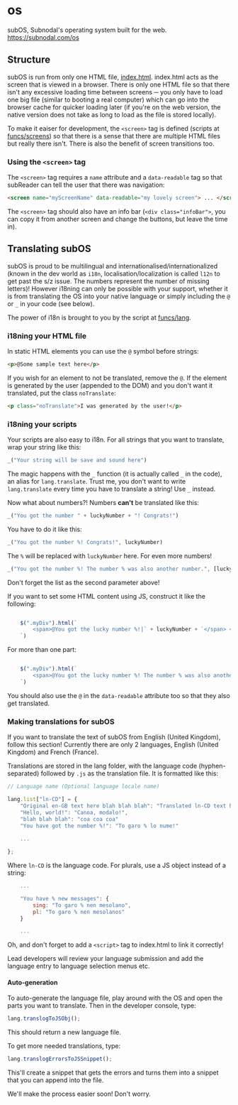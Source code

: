 # os
subOS, Subnodal's operating system built for the web. https://subnodal.com/os

## Structure
subOS is run from only one HTML file, [index.html](https://github.com/Subnodal/os/blob/master/index.html). index.html acts as the screen
that is viewed in a browser. There is only one HTML file so that there isn't
any excessive loading time between screens ─ you only have to load one big file
(similar to booting a real computer) which can go into the browser cache for
quicker loading later (if you're on the web version, the native version
does not take as long to load as the file is stored locally).

To make it eaiser for development, the `<screen>` tag is defined (scripts at [funcs/screens](https://github.com/Subnodal/os/tree/master/funcs/screens)) so that there is a sense that there are multiple HTML files but
really there isn't. There is also the benefit of screen transitions too.

### Using the `<screen>` tag
The `<screen>` tag requires a `name` attribute and a `data-readable` tag so
that subReader can tell the user that there was navigation:

```html
<screen name="myScreenName" data-readable="my lovely screen"> ... </screen>
```

The `<screen>` tag should also have an info bar (`<div class="infoBar">`, you
can copy it from another screen and change the buttons, but leave the time in).

## Translating subOS
subOS is proud to be multilingual and internationalised/internationalized
(known in the dev world as `i18n`, localisation/localization is called `l12n`
to get past the s/z issue. The numbers represent the number of missing
letters)! However i18ning can only be possible with your support, whether it is
from translating the OS into your native language or simply including the `@`
or `_` in your code (see below).

The power of i18n is brought to you by the script at [funcs/lang](https://github.com/Subnodal/os/tree/master/funcs/lang).

### i18ning your HTML file
In static HTML elements you can use the `@` symbol before strings:

```html
<p>@Some sample text here</p>
```

If you wish for an element to not be translated, remove the `@`. If the element
is generated by the user (appended to the DOM) and you don't want it
translated, put the class `noTranslate`:

```html
<p class="noTranslate">I was generated by the user!</p>
```

### i18ning your scripts
Your scripts are also easy to i18n. For all strings that you want to translate,
wrap your string like this:

```js
_("Your string will be save and sound here")
```

The magic happens with the `_` function (it is actually called `_` in the
code), an alias for `lang.translate`. Trust me, you don't want to write
`lang.translate` every time you have to translate a string! Use `_` instead.

Now what about numbers?! Numbers **can't** be translated like this:

```js
_("You got the number " + luckyNumber + "! Congrats!")
```

You have to do it like this:

```js
_("You got the number %! Congrats!", luckyNumber)
```

The `%` will be replaced with `luckyNumber` here. For even more numbers!

```js
_("You got the number %! The number % was also another number.", [luckyNumber, otherNumber])
```

Don't forget the list as the second parameter above!

If you want to set some HTML content using JS, construct it like the following:

```js

    $(".myDiv").html(`
        <span>@You got the lucky number %!|` + luckyNumber + `</span> <a>Something else</a>
    `)

```

For more than one part:

```js

    $(".myDiv").html(`
        <span>@You got the lucky number %! The number % was also another number.|` + luckyNumber + `,` + otherNumber + `</span> <a>Something else entirely</a>
    `)

```

You should also use the `@` in the `data-readable` attribute too so that they
also get translated.

### Making translations for subOS
If you want to translate the text of subOS from English (United Kingdom),
follow this section! Currently there are only 2 languages, English (United
Kingdom) and French (France).

Translations are stored in the lang folder, with the language code
(hyphen-separated) followed by `.js` as the translation file. It is formatted
like this:

```js
// Language name (Optional language locale name)

lang.list["ln-CD"] = {
    "Original en-GB text here blah blah blah": "Translated ln-CD text here blah blah blah",
    "Hello, world!": "Canoa, modalo!",
    "blah blah blah": "coa coa coa"
    "You have got the number %!": "To garo % lo nume!"
    
    ...

};
```

Where `ln-CD` is the language code. For plurals, use a JS object instead of a
string:

```js
    ...

    "You have % new messages": {
        sing: "To garo % nen mesolano",
        pl: "To garo % nen mesolanos"
    }

    ...
```

Oh, and don't forget to add a `<script>` tag to index.html to link it correctly!

Lead developers will review your language submission and add the language entry
to language selection menus etc.

#### Auto-generation
To auto-generate the language file, play around with the OS and open the parts
you want to translate. Then in the developer console, type:

```js
lang.translogToJSObj();
```

This should return a new language file.

To get more needed translations, type:

```js
lang.translogErrorsToJSSnippet();
```

This'll create a snippet that gets the errors and turns them into a snippet
that you can append into the file.

We'll make the process easier soon! Don't worry.
